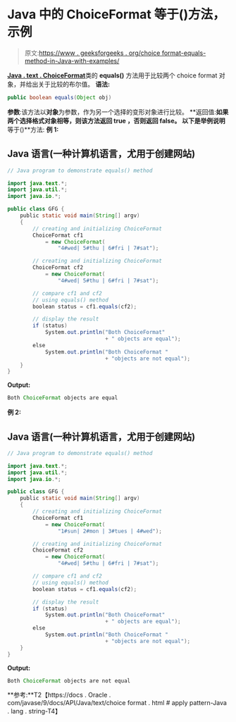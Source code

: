 # Java 中的 ChoiceFormat 等于()方法，示例

> 原文:[https://www . geeksforgeeks . org/choice format-equals-method-in-Java-with-examples/](https://www.geeksforgeeks.org/choiceformat-equals-method-in-java-with-examples/)

[**Java . text . ChoiceFormat**](https://www.geeksforgeeks.org/tag/java-choiceformat/)类的 **equals()** 方法用于比较两个 choice format 对象，并给出关于比较的布尔值。
**语法:**

```java
public boolean equals(Object obj)
```

**参数**:该方法以**对象**为参数，作为另一个选择的变形对象进行比较。
**返回值:**如果两个选择格式对象相等，则该方法返回 **true** ，否则返回 false。
以下是举例说明**等于()**方法:
**例 1:**

## Java 语言(一种计算机语言，尤用于创建网站)

```java
// Java program to demonstrate equals() method

import java.text.*;
import java.util.*;
import java.io.*;

public class GFG {
    public static void main(String[] argv)
    {
        // creating and initializing ChoiceFormat
        ChoiceFormat cf1
            = new ChoiceFormat(
                "4#wed| 5#thu | 6#fri | 7#sat");

        // creating and initializing ChoiceFormat
        ChoiceFormat cf2
            = new ChoiceFormat(
                "4#wed| 5#thu | 6#fri | 7#sat");

        // compare cf1 and cf2
        // using equals() method
        boolean status = cf1.equals(cf2);

        // display the result
        if (status)
            System.out.println("Both ChoiceFormat"
                               + " objects are equal");
        else
            System.out.println("Both ChoiceFormat "
                               + "objects are not equal");
    }
}
```

**Output:** 

```java
Both ChoiceFormat objects are equal
```

**例 2:**

## Java 语言(一种计算机语言，尤用于创建网站)

```java
// Java program to demonstrate equals() method

import java.text.*;
import java.util.*;
import java.io.*;

public class GFG {
    public static void main(String[] argv)
    {
        // creating and initializing ChoiceFormat
        ChoiceFormat cf1
            = new ChoiceFormat(
                "1#sun| 2#mon | 3#tues | 4#wed");

        // creating and initializing ChoiceFormat
        ChoiceFormat cf2
            = new ChoiceFormat(
                "4#wed| 5#thu | 6#fri | 7#sat");

        // compare cf1 and cf2
        // using equals() method
        boolean status = cf1.equals(cf2);

        // display the result
        if (status)
            System.out.println("Both ChoiceFormat"
                               + " objects are equal");
        else
            System.out.println("Both ChoiceFormat "
                               + "objects are not equal");
    }
}
```

**Output:** 

```java
Both ChoiceFormat objects are not equal
```

**参考:**T2【https://docs . Oracle . com/javase/9/docs/API/Java/text/choice format . html # apply pattern-Java . lang . string-T4】